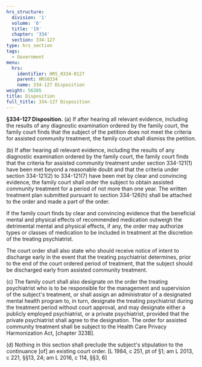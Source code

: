 ```yaml
---
hrs_structure:
  division: '1'
  volume: '6'
  title: '19'
  chapter: '334'
  section: 334-127
type: hrs_section
tags:
  - Government
menu:
  hrs:
    identifier: HRS_0334-0127
    parent: HRS0334
    name: 334-127 Disposition
weight: 56305
title: Disposition
full_title: 334-127 Disposition
---
```

**§334-127 Disposition.** (a) If after hearing all relevant evidence, including the results of any diagnostic examination ordered by the family court, the family court finds that the subject of the petition does not meet the criteria for assisted community treatment, the family court shall dismiss the petition.

(b) If after hearing all relevant evidence, including the results of any diagnostic examination ordered by the family court, the family court finds that the criteria for assisted community treatment under section 334-121(1) have been met beyond a reasonable doubt and that the criteria under section 334-121(2) to 334-121(7) have been met by clear and convincing evidence, the family court shall order the subject to obtain assisted community treatment for a period of not more than one year. The written treatment plan submitted pursuant to section 334-126(h) shall be attached to the order and made a part of the order.

If the family court finds by clear and convincing evidence that the beneficial mental and physical effects of recommended medication outweigh the detrimental mental and physical effects, if any, the order may authorize types or classes of medication to be included in treatment at the discretion of the treating psychiatrist.

The court order shall also state who should receive notice of intent to discharge early in the event that the treating psychiatrist determines, prior to the end of the court ordered period of treatment, that the subject should be discharged early from assisted community treatment.

(c) The family court shall also designate on the order the treating psychiatrist who is to be responsible for the management and supervision of the subject's treatment, or shall assign an administrator of a designated mental health program to, in turn, designate the treating psychiatrist during the treatment period without court approval, and may designate either a publicly employed psychiatrist, or a private psychiatrist, provided that the private psychiatrist shall agree to the designation. The order for assisted community treatment shall be subject to the Health Care Privacy Harmonization Act, [chapter 323B].

(d) Nothing in this section shall preclude the subject's stipulation to the continuance [of] an existing court order. [L 1984, c 251, pt of §1; am L 2013, c 221, §§13, 24; am L 2016, c 114, §§3, 6]
